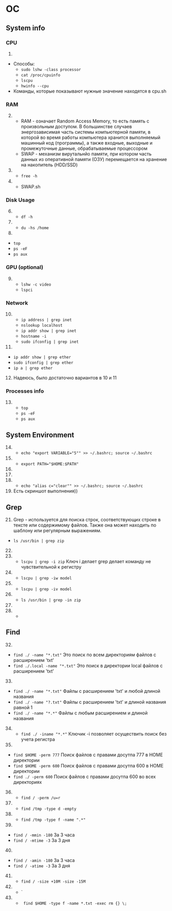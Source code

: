 # OC

## System info
### CPU

1.
  * Способы: 
    * `sudo lshw -class processor`
    *  `cat /proc/cpuinfo`
    *  `lscpu`
    *  `hwinfo --cpu`
  * Команды, которые показывают нужные значение находятся в cpu.sh

### RAM   
2. 
   * RAM - означает Random Access Memory, то есть память с произвольным доступом. В большинстве случаев энергозависимая часть системы компьютерной памяти, в которой во время работы компьютера хранится выполняемый машинный код (программы), а также входные, выходные и промежуточные данные, обрабатываемые процессором
    * SWAP - механизм вирутальнйо памяти, при котором часть данных из оперативной памяти (ОЗУ) перемещается на хранение на накопитель (HDD/SSD) 
3. *  `free -h`
4. * SWAP.sh

### Disk Usage
6. * `df -h`
7. * `du -hs /home`
8.
  * `top`
  * `ps -eF`
  * `ps aux`
### GPU (optional)
9. 
   * `lshw -c video`
   * `lspci`

### Network
10.
    * `ip address | grep inet`
    *  `nslookup localhost`
    *  `ip addr show | grep inet` 
    *  `hostname -i`
    *  `sudo ifconfig | grep inet`

11.
  * `ip addr show | grep ether` 
  * `sudo ifconfig | grep ether`
  * `ip a | grep ether`
12. Надеюсь, было достаточно вариантов в 10 и 11

### Processes info 
13.
    * `top`
    * `ps -eF`
    * `ps aux`

## System Environment
14. * `echo "export VARIABLE="5"" >> ~/.bashrc; source ~/.bashrc`
15. * `export PATH="$HOME:$PATH"`
16.
17.
18. * `echo "alias c="clear"" >> ~/.bashrc; source ~/.bashrc`
19. Есть скриншот выполнения))

## Grep
21. Grep - используется для поиска строк, соответствующих строке в тексте или содержимому файлов. Также она может находить по шаблону или регулярным выражениям. 
  * `ls /usr/bin | grep zip`
22.
23. * `lscpu | grep -i zip` Ключ i делает grep делает команду не чувствительной к регистру
24. * `lscpu | grep -iw model`
25. * `lscpu | grep -iv model`
26. * `ls /usr/bin | grep -in zip`
27.
28.  * 

## Find
32.  
  * `find ./ -name "*.txt"` Это поиск по всем директориям файлов с расширением 'txt'
  * `find ./.local -name "*.txt"` Это поиск в директории local файлов с расширением 'txt'
33. 
   * `find ./ -name "*.txt"` Файлы с расширением 'txt' и любой длиной названия
   *  `find ./ -name "?.txt"` Файлы с расширением 'txt' и длиной названия равной 1
   *  `find ./ -name "*.*"` Файлы с любым расширением и длиной названия
34.  * `find ./ -iname "*.*"` Ключик -i позволяет осуществить поиск без учета регистра
35.   
  * `find $HOME -perm 777` Поиск файлов с правами досутпа 777 в HOME директории
  * `find $HOME -perm 600` Поиск файлов с правами досутпа 600 в HOME директории
  * `find ./ -perm 600` Поиск файлов с правами досутпа 600 во всех директориях
36.  * `find / -perm /u=r`
37.  * `find /tmp -type d -empty`
38.  * `find /tmp -type f -name ".*"` 
39.  
  * `find / -mmin -180` За 3 часа
  * `find / -mtime -3` За 3 дня
40.
  * `find / -amin -180` За 3 часа
  * `find / -atime -3` За 3 дня
41.  * `find / -size +10M -size -15M`
42.  * `
43.  * ` find $HOME -type f -name *.txt -exec rm {} \;`
